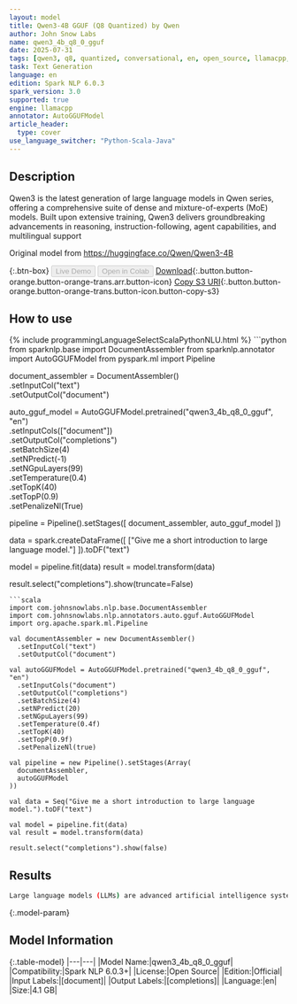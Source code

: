 ```yaml
---
layout: model
title: Qwen3-4B GGUF (Q8 Quantized) by Qwen
author: John Snow Labs
name: qwen3_4b_q8_0_gguf
date: 2025-07-31
tags: [qwen3, q8, quantized, conversational, en, open_source, llamacpp, gguf]
task: Text Generation
language: en
edition: Spark NLP 6.0.3
spark_version: 3.0
supported: true
engine: llamacpp
annotator: AutoGGUFModel
article_header:
  type: cover
use_language_switcher: "Python-Scala-Java"
---
```


## Description

Qwen3 is the latest generation of large language models in Qwen series, offering a comprehensive suite of dense and mixture-of-experts (MoE) models. Built upon extensive training, Qwen3 delivers groundbreaking advancements in reasoning, instruction-following, agent capabilities, and multilingual support

Original model from https://huggingface.co/Qwen/Qwen3-4B

{:.btn-box}
<button class="button button-orange" disabled>Live Demo</button>
<button class="button button-orange" disabled>Open in Colab</button>
[Download](https://s3.amazonaws.com/auxdata.johnsnowlabs.com/public/models/qwen3_4b_q8_0_gguf_en_6.0.3_3.0_1753974988649.zip){:.button.button-orange.button-orange-trans.arr.button-icon}
[Copy S3 URI](s3://auxdata.johnsnowlabs.com/public/models/qwen3_4b_q8_0_gguf_en_6.0.3_3.0_1753974988649.zip){:.button.button-orange.button-orange-trans.button-icon.button-copy-s3}

## How to use



<div class="tabs-box" markdown="1">
{% include programmingLanguageSelectScalaPythonNLU.html %}
```python
from sparknlp.base import DocumentAssembler
from sparknlp.annotator import AutoGGUFModel
from pyspark.ml import Pipeline

document_assembler = DocumentAssembler()\
    .setInputCol("text")\
    .setOutputCol("document")

auto_gguf_model = AutoGGUFModel.pretrained("qwen3_4b_q8_0_gguf", "en") \
    .setInputCols(["document"]) \
    .setOutputCol("completions") \
    .setBatchSize(4) \
    .setNPredict(-1) \
    .setNGpuLayers(99) \
    .setTemperature(0.4) \
    .setTopK(40) \
    .setTopP(0.9) \
    .setPenalizeNl(True)

pipeline = Pipeline().setStages([
    document_assembler,
    auto_gguf_model
])

data = spark.createDataFrame([
    ["Give me a short introduction to large language model."]
]).toDF("text")

model = pipeline.fit(data)
result = model.transform(data)

result.select("completions").show(truncate=False)

```
```scala
import com.johnsnowlabs.nlp.base.DocumentAssembler
import com.johnsnowlabs.nlp.annotators.auto.gguf.AutoGGUFModel
import org.apache.spark.ml.Pipeline

val documentAssembler = new DocumentAssembler()
  .setInputCol("text")
  .setOutputCol("document")

val autoGGUFModel = AutoGGUFModel.pretrained("qwen3_4b_q8_0_gguf", "en")
  .setInputCols("document")
  .setOutputCol("completions")
  .setBatchSize(4)
  .setNPredict(20)
  .setNGpuLayers(99)
  .setTemperature(0.4f)
  .setTopK(40)
  .setTopP(0.9f)
  .setPenalizeNl(true)

val pipeline = new Pipeline().setStages(Array(
  documentAssembler,
  autoGGUFModel
))

val data = Seq("Give me a short introduction to large language model.").toDF("text")

val model = pipeline.fit(data)
val result = model.transform(data)

result.select("completions").show(false)

```
</div>

## Results

```bash
Large language models (LLMs) are advanced artificial intelligence systems designed to understand and generate human-like text. Trained on vast amounts of textual data, they can perform tasks such as answering questions, writing stories, coding, summarizing information, and engaging in conversations. These models leverage deep learning techniques to recognize patterns, context, and semantics in language, making them highly versatile tools for various applications, from customer service to creative writing. While powerful, they require careful use to ensure accuracy and ethical considerations.
```

{:.model-param}
## Model Information

{:.table-model}
|---|---|
|Model Name:|qwen3_4b_q8_0_gguf|
|Compatibility:|Spark NLP 6.0.3+|
|License:|Open Source|
|Edition:|Official|
|Input Labels:|[document]|
|Output Labels:|[completions]|
|Language:|en|
|Size:|4.1 GB|